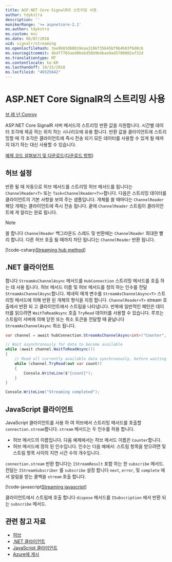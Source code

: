 ```yaml
---
title: ASP.NET Core SignalR의 스트리밍 사용
author: tdykstra
description: ''
monikerRange: '>= aspnetcore-2.1'
ms.author: tdykstra
ms.custom: mvc
ms.date: 06/07/2018
uid: signalr/streaming
ms.openlocfilehash: 3ae9b83d60019eaa3196f35645bf9b4b03f6d8c6
ms.sourcegitcommit: 4bdf7703aed86ebd56b9b4bae9ad5700002af32d
ms.translationtype: MT
ms.contentlocale: ko-KR
ms.lasthandoff: 10/15/2018
ms.locfileid: "49325642"
---
```

# <a name="use-streaming-in-aspnet-core-signalr"></a>ASP.NET Core SignalR의 스트리밍 사용

[브 레 넌 Conroy](https://github.com/BrennanConroy)

ASP.NET Core SignalR 서버 메서드의 스트리밍 반환 값을 지원합니다. 시간별 데이터 조각에 제공 하는 위치 하는 시나리오에 유용 합니다. 반환 값을 클라이언트에 스트리밍할 때 각 조각은 클라이언트에 즉시 전송 되기 모든 데이터를 사용할 수 있게 될 때까지 대기 하는 대신 사용할 수 있습니다.

[예제 코드 살펴보기 및 다운로드](https://github.com/aspnet/Docs/tree/live/aspnetcore/signalr/streaming/sample)([다운로드 방법](xref:tutorials/index#how-to-download-a-sample))

## <a name="set-up-the-hub"></a>허브 설정

반환 될 때 자동으로 허브 메서드를 스트리밍 허브 메서드를 됩니다는 `ChannelReader<T>` 또는 `Task<ChannelReader<T>>`합니다. 다음은 스트리밍 데이터를 클라이언트의 기본 사항을 보여 주는 샘플입니다. 개체를 쓸 때마다는 `ChannelReader` 해당 개체는 클라이언트에 즉시 전송 됩니다. 끝에 `ChannelReader` 스트림이 클라이언트에 게 알리는 완료 됩니다.

> [!NOTE]
> 쓸 합니다 `ChannelReader` 백그라운드 스레드 및 반환에는 `ChannelReader` 최대한 빨리 합니다. 다른 허브 호출 될 때까지 차단 됩니다는 `ChannelReader` 반환 됩니다.

[!code-csharp[Streaming hub method](streaming/sample/Hubs/StreamHub.cs?range=10-34)]

## <a name="net-client"></a>.NET 클라이언트

합니다 `StreamAsChannelAsync` 메서드를 `HubConnection` 스트리밍 메서드를 호출 하는 데 사용 됩니다. 허브 메서드 이름 및 허브 메서드를 정의 하는 인수를 전달 `StreamAsChannelAsync`합니다. 제네릭 매개 변수를 `StreamAsChannelAsync<T>` 스트리밍 메서드에 의해 반환 된 개체의 형식을 지정 합니다. `ChannelReader<T>` stream 호출에서 반환 되 고 클라이언트에서 스트림을 나타냅니다. 반복에 일반적인 패턴은 데이터를 읽으려면 `WaitToReadAsync` 호출 `TryRead` 데이터를 사용할 수 있습니다. 루프는 스트림이 서버에 의해 닫힌 또는 취소 토큰을 전달할 때 끝납니다 `StreamAsChannelAsync` 취소 됩니다.

```csharp
var channel = await hubConnection.StreamAsChannelAsync<int>("Counter", 10, 500, CancellationToken.None);

// Wait asynchronously for data to become available
while (await channel.WaitToReadAsync())
{
    // Read all currently available data synchronously, before waiting for more data
    while (channel.TryRead(out var count))
    {
        Console.WriteLine($"{count}");
    }
}

Console.WriteLine("Streaming completed");
```

## <a name="javascript-client"></a>JavaScript 클라이언트

JavaScript 클라이언트를 사용 하 여 허브에서 스트리밍 메서드를 호출할 `connection.stream`합니다. `stream` 메서드는 두 인수를 허용 합니다.

* 허브 메서드의 이름입니다. 다음 예제에서는 허브 메서드 이름은 `Counter`합니다.
* 허브 메서드에 정의 된 인수입니다. 인수는 다음 예에서: 스트림 항목을 받으려면 및 스트림 항목 사이의 지연 시간 수의 개수입니다.

`connection.stream` 반환 합니다는 `IStreamResult` 포함 하는 한 `subscribe` 메서드. 전달는 `IStreamSubscriber` 를 `subscribe` 설정 합니다 `next`, `error`, 및 `complete` 에서 알림을 받는 콜백을 `stream` 호출 합니다.

[!code-javascript[Streaming javascript](streaming/sample/wwwroot/js/stream.js?range=19-36)]

클라이언트에서 스트림에 호출 합니다 `dispose` 메서드를 `ISubscription` 에서 반환 되는 `subscribe` 메서드.

## <a name="related-resources"></a>관련 참고 자료

* [허브](xref:signalr/hubs)
* [.NET 클라이언트](xref:signalr/dotnet-client)
* [JavaScript 클라이언트](xref:signalr/javascript-client)
* [Azure에 게시](xref:signalr/publish-to-azure-web-app)
